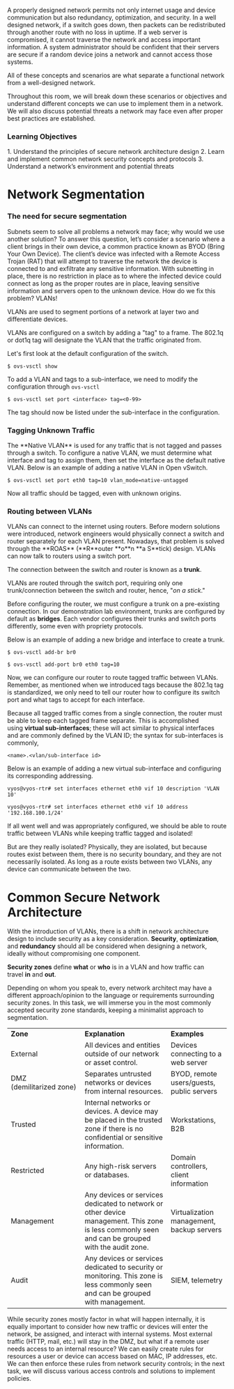 A properly designed network permits not only internet usage and device communication but also redundancy, optimization, and security. In a well designed network, if a switch goes down, then packets can be redistributed through another route with no loss in uptime. If a web server is compromised, it cannot traverse the network and access important information. A system administrator should be confident that their servers are secure if a random device joins a network and cannot access those systems. 

All of these concepts and scenarios are what separate a functional network from a well-designed network.

Throughout this room, we will break down these scenarios or objectives and understand different concepts we can use to implement them in a network. We will also discuss potential threats a network may face even after proper best practices are established.

<h3> Learning Objectives </h3>
1. Understand the principles of secure network architecture design
2. Learn and implement common network security concepts and protocols
3. Understand a network’s environment and potential threats

# Network Segmentation

<h3> The need for secure segmentation </h3>
Subnets seem to solve all problems a network may face; why would we use another solution? To answer this question, let’s consider a scenario where a client brings in their own device, a common practice known as BYOD (Bring Your Own Device). The client’s device was infected with a Remote Access Trojan (RAT) that will attempt to traverse the network the device is connected to and exfiltrate any sensitive information. With subnetting in place, there is no restriction in place as to where the infected device could connect as long as the proper routes are in place, leaving sensitive information and servers open to the unknown device. How do we fix this problem? VLANs! 

VLANs are used to segment portions of a network at layer two and differentiate devices. 

VLANs are configured on a switch by adding a "tag" to a frame. The 802.1q or dot1q tag will designate the VLAN that the traffic originated from.

Let's first look at the default configuration of the switch.

```
$ ovs-vsctl show
```

To add a VLAN and tags to a sub-interface, we need to modify the configuration through `ovs-vsctl`

```
$ ovs-vsctl set port <interface> tag=<0-99>
```

The tag should now be listed under the sub-interface in the configuration.

<h3> Tagging Unknown Traffic </h3>
The **Native VLAN** is used for any traffic that is not tagged and passes through a switch. To configure a native VLAN, we must determine what interface and tag to assign them, then set the interface as the default native VLAN. Below is an example of adding a native VLAN in Open vSwitch.

```
$ ovs-vsctl set port eth0 tag=10 vlan_mode=native-untagged
```

Now all traffic should be tagged, even with unknown origins.

<h3> Routing between VLANs </h3>
VLANs can connect to the internet using routers. Before modern solutions were introduced, network engineers would physically connect a switch and router separately for each VLAN present. 
Nowadays, that problem is solved through the **ROAS** (**R**outer **o**n **a S**tick) design. VLANs can now talk to routers using a switch port. 

The connection between the switch and router is known as a **trunk**.

VLANs are routed through the switch port, requiring only one trunk/connection between the switch and router, hence, "_on a stick_."

Before configuring the router, we must configure a trunk on a pre-existing connection. In our demonstration lab environment, trunks are configured by default as **bridges**. Each vendor configures their trunks and switch ports differently, some even with propriety protocols.

Below is an example of adding a new bridge and interface to create a trunk.

```
$ ovs-vsctl add-br br0
```

```
$ ovs-vsctl add-port br0 eth0 tag=10
```

Now, we can configure our router to route tagged traffic between VLANs. Remember, as mentioned when we introduced tags because the 802.1q tag is standardized, we only need to tell our router how to configure its switch port and what tags to accept for each interface.

Because all tagged traffic comes from a single connection, the router must be able to keep each tagged frame separate. This is accomplished using **virtual sub-interfaces**; these will act similar to physical interfaces and are commonly defined by the VLAN ID; the syntax for sub-interfaces is commonly, 
```
<name>.<vlan/sub-interface id> 
```

Below is an example of adding a new virtual sub-interface and configuring its corresponding addressing.

```
vyos@vyos-rtr# set interfaces ethernet eth0 vif 10 description 'VLAN 10'
```

```
vyos@vyos-rtr# set interfaces ethernet eth0 vif 10 address '192.168.100.1/24'
```

If all went well and was appropriately configured, we should be able to route traffic between VLANs while keeping traffic tagged and isolated!

But are they really isolated? Physically, they are isolated, but because routes exist between them, there is no security boundary, and they are not necessarily isolated. As long as a route exists between two VLANs, any device can communicate between the two.

# Common Secure Network Architecture

With the introduction of VLANs, there is a shift in network architecture design to include security as a key consideration. **Security**, **optimization**, and **redundancy** should all be considered when designing a network, ideally without compromising one component.

**Security zones** define **what** or **who** is in a VLAN and how traffic can travel **in** and **out**.  

Depending on whom you speak to, every network architect may have a different approach/opinion to the language or requirements surrounding security zones. In this task, we will immerse you in the most commonly accepted security zone standards, keeping a minimalist approach to segmentation.

|                          |                                                                                                                                                  |                                           |
| ------------------------ | ------------------------------------------------------------------------------------------------------------------------------------------------ | ----------------------------------------- |
| **Zone  <br>**           | **Explanation  <br>**                                                                                                                            | **Examples**                              |
| External                 | All devices and entities outside of our network or asset control.                                                                                | Devices connecting to a web server        |
| DMZ (demilitarized zone) | Separates untrusted networks or devices from internal resources.                                                                                 | BYOD, remote users/guests, public servers |
| Trusted                  | Internal networks or devices. A device may be placed in the trusted zone if there is no confidential or sensitive information.                   | Workstations, B2B                         |
| Restricted               | Any high-risk servers or databases.                                                                                                              | Domain controllers, client information    |
| Management               | Any devices or services dedicated to network or other device management. This zone is less commonly seen and can be grouped with the audit zone. | Virtualization management, backup servers |
| Audit                    | Any devices or services dedicated to security or monitoring. This zone is less commonly seen and can be grouped with management.                 | SIEM, telemetry                           |
While security zones mostly factor in what will happen internally, it is equally important to consider how new traffic or devices will enter the network, be assigned, and interact with internal systems. Most external traffic (HTTP, mail, etc.) will stay in the DMZ, but what if a remote user needs access to an internal resource? We can easily create rules for resources a user or device can access based on MAC, IP addresses, etc. We can then enforce these rules from network security controls; in the next task, we will discuss various access controls and solutions to implement policies.

